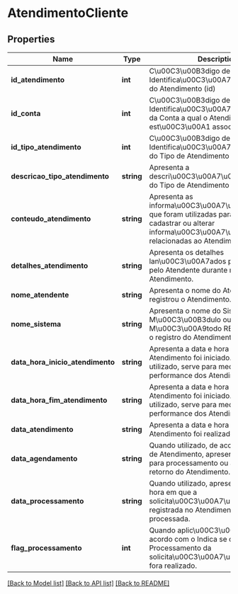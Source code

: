 # AtendimentoCliente

## Properties
Name | Type | Description | Notes
------------ | ------------- | ------------- | -------------
**id_atendimento** | **int** | C\u00C3\u00B3digo de Identifica\u00C3\u00A7\u00C3\u00A3o do Atendimento (id) | [optional] 
**id_conta** | **int** | C\u00C3\u00B3digo de Identifica\u00C3\u00A7\u00C3\u00A3o da Conta a qual o Atendimento est\u00C3\u00A1 associado | [optional] 
**id_tipo_atendimento** | **int** | C\u00C3\u00B3digo de Identifica\u00C3\u00A7\u00C3\u00A3o do Tipo de Atendimento (id) | [optional] 
**descricao_tipo_atendimento** | **string** | Apresenta a descri\u00C3\u00A7\u00C3\u00A3o do Tipo de Atendimento | [optional] 
**conteudo_atendimento** | **string** | Apresenta as informa\u00C3\u00A7\u00C3\u00B5es que foram utilizadas para consultar, cadastrar ou alterar informa\u00C3\u00A7\u00C3\u00B5es relacionadas ao Atendimento. | [optional] 
**detalhes_atendimento** | **string** | Apresenta os detalhes lan\u00C3\u00A7ados pelo sistema ou pelo Atendente durante relacionados ao Atendimento. | [optional] 
**nome_atendente** | **string** | Apresenta o nome do Atendente que registrou o Atendimento. | [optional] 
**nome_sistema** | **string** | Apresenta o nome do Sistema, Servidor, M\u00C3\u00B3dulo ou M\u00C3\u00A9todo REST que originou o registro do Atendimento. | [optional] 
**data_hora_inicio_atendimento** | **string** | Apresenta a data e hora em que o Atendimento foi iniciado. Quando utilizado, serve para medir a performance dos Atendimentos. | [optional] 
**data_hora_fim_atendimento** | **string** | Apresenta a data e hora em que o Atendimento foi iniciado. Quando utilizado, serve para medir a performance dos Atendimentos. | [optional] 
**data_atendimento** | **string** | Apresenta a data e hora em que o Atendimento foi realizado. | [optional] 
**data_agendamento** | **string** | Quando utilizado, de acordo com o Tipo de Atendimento, apresenta a data e hora para processamento ou a data para retorno do Atendimento. | [optional] 
**data_processamento** | **string** | Quando utilizado, apresenta a data e hora em que a solicita\u00C3\u00A7\u00C3\u00A3o registrada no Atendimento fora processada. | [optional] 
**flag_processamento** | **int** | Quando aplic\u00C3\u00A1vel, de acordo com o Indica se o Processamento da solicita\u00C3\u00A7\u00C3\u00A3o fora realizado. | [optional] 

[[Back to Model list]](../README.md#documentation-for-models) [[Back to API list]](../README.md#documentation-for-api-endpoints) [[Back to README]](../README.md)


